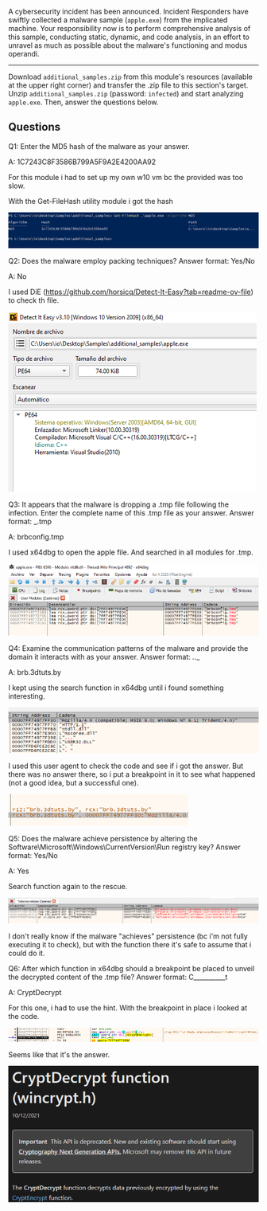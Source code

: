 
A cybersecurity incident has been announced. Incident Responders have swiftly collected a malware sample (`apple.exe`) from the implicated machine. Your responsibility now is to perform comprehensive analysis of this sample, conducting static, dynamic, and code analysis, in an effort to unravel as much as possible about the malware's functioning and modus operandi.

---

Download `additional_samples.zip` from this module's resources (available at the upper right corner) and transfer the .zip file to this section's target. Unzip `additional_samples.zip` (password: `infected`) and start analyzing `apple.exe`. Then, answer the questions below.


## Questions 

Q1: Enter the MD5 hash of the malware as your answer.

A: 1C7243C8F3586B799A5F9A2E4200AA92

For this module i had to set up my own w10 vm bc the provided was too slow.

With the Get-FileHash utility module i got the hash

![](../../Img/Pasted%20image%2020250712162123.png)

Q2: Does the malware employ packing techniques? Answer format: Yes/No

A: No

I used DiE (https://github.com/horsicq/Detect-It-Easy?tab=readme-ov-file) to check th file.

![](../../Img/Pasted%20image%2020250712163201.png)

Q3: It appears that the malware is dropping a .tmp file following the infection. Enter the complete name of this .tmp file as your answer. Answer format: _.tmp

A: brbconfig.tmp

I used x64dbg to open the apple file.
And searched in all modules for .tmp.

![](../../Img/Pasted%20image%2020250712163534.png)

Q4: Examine the communication patterns of the malware and provide the domain it interacts with as your answer. Answer format: _._._

A: brb.3dtuts.by

I kept using the search function in x64dbg until i found something interesting.

![](../../Img/Pasted%20image%2020250712164741.png)

I used this user agent to check the code and see if i got the answer.
But there was no answer there, so i put a breakpoint in it to see what happened (not a good idea, but a successful one).

![](../../Img/Pasted%20image%2020250712164947.png)

Q5: Does the malware achieve persistence by altering the Software\Microsoft\Windows\CurrentVersion\Run registry key? Answer format: Yes/No

A: Yes

Search function again to the rescue.

![](../../Img/Pasted%20image%2020250712165119.png)

I don't really know if the malware "achieves" persistence (bc i'm not fully executing it to check), but with the function there it's safe to assume that i could do it.

Q6: After which function in x64dbg should a breakpoint be placed to unveil the decrypted content of the .tmp file? Answer format: C__________t

A: CryptDecrypt

For this one, i had to use the hint.
With the breakpoint in place i looked at the code.

![](../../Img/Pasted%20image%2020250712170605.png)

Seems like that it's the answer.

![](../../Img/Pasted%20image%2020250712170655.png)


